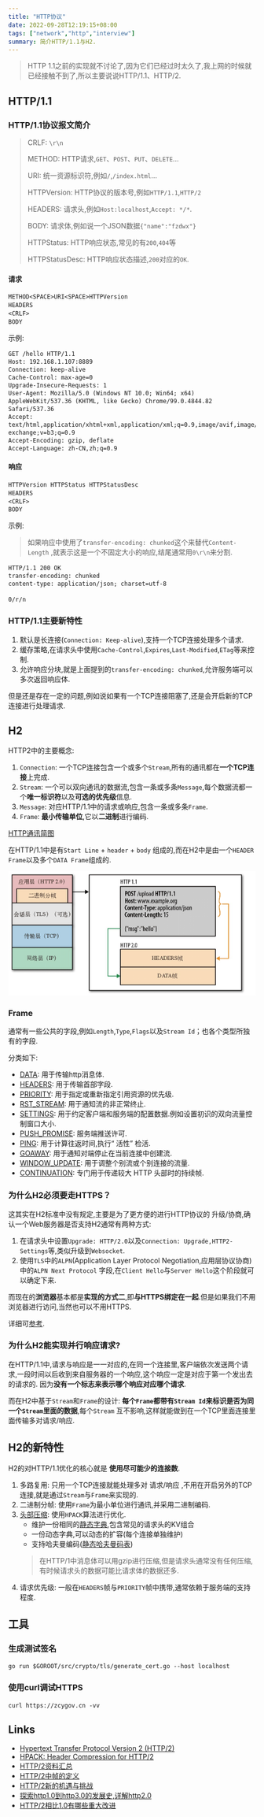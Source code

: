 ```yaml
---
title: "HTTP协议"
date: 2022-09-28T12:19:15+08:00
tags: ["network","http","interview"]
summary: 简介HTTP/1.1与H2.
---
```


> HTTP 1.1之前的实现就不讨论了,因为它们已经过时太久了,我上网的时候就已经接触不到了,所以主要说说HTTP/1.1、HTTP/2.

## HTTP/1.1

### HTTP/1.1协议报文简介

> CRLF: `\r\n`
>
> METHOD: HTTP请求,`GET`、`POST`、`PUT`、`DELETE`...
>
> URI: 统一资源标识符,例如`/`,`/index.html`...
>
> HTTPVersion: HTTP协议的版本号,例如`HTTP/1.1`,`HTTP/2`
>
> HEADERS: 请求头,例如`Host:localhost`,`Accept: */*`.
>
> BODY: 请求体,例如说一个JSON数据`{"name":"fzdwx"}`
>
> HTTPStatus: HTTP响应状态,常见的有`200`,`404`等
>
> HTTPStatusDesc: HTTP响应状态描述,`200`对应的`OK`.

#### 请求

```txt
METHOD<SPACE>URI<SPACE>HTTPVersion
HEADERS
<CRLF>
BODY
```

示例:

```http
GET /hello HTTP/1.1
Host: 192.168.1.107:8889
Connection: keep-alive
Cache-Control: max-age=0
Upgrade-Insecure-Requests: 1
User-Agent: Mozilla/5.0 (Windows NT 10.0; Win64; x64) AppleWebKit/537.36 (KHTML, like Gecko) Chrome/99.0.4844.82 Safari/537.36
Accept: text/html,application/xhtml+xml,application/xml;q=0.9,image/avif,image/webp,image/apng,*/*;q=0.8,application/signed-exchange;v=b3;q=0.9
Accept-Encoding: gzip, deflate
Accept-Language: zh-CN,zh;q=0.9
```

#### 响应

```txt
HTTPVersion HTTPStatus HTTPStatusDesc
HEADERS
<CRLF>
BODY
```

示例:

> 如果响应中使用了`transfer-encoding: chunked`这个来替代`Content-Length`
> ,就表示这是一个不固定大小的响应,结尾通常用`0\r\n`来分割.

```http
HTTP/1.1 200 OK
transfer-encoding: chunked
content-type: application/json; charset=utf-8

0/r/n
```

### HTTP/1.1主要新特性

1. 默认是长连接(`Connection: Keep-alive`),支持一个TCP连接处理多个请求.
2. 缓存策略,在请求头中使用`Cache-Control`,`Expires`,`Last-Modified`,`ETag`等来控制.
3. 允许响应分块,就是上面提到的`transfer-encoding: chunked`,允许服务端可以多次返回响应体.

但是还是存在一定的问题,例如说如果有一个TCP连接阻塞了,还是会开启新的TCP连接进行处理请求.

## H2

HTTP2中的主要概念:

1. `Connection`: 一个TCP连接包含一个或多个`Stream`,所有的通讯都在**一个TCP连接**上完成.
2. `Stream`: 一个可以双向通讯的数据流,包含一条或多条`Message`,每个数据流都一个**唯一标识符**以及**可选的优先级**信息.
3. `Message`: 对应HTTP/1.1中的请求或响应,包含一条或多条`Frame`.
4. `Frame`: **最小传输单位**,它以**二进制**进行编码.

[HTTP通讯简图](/images/1.png)

在HTTP/1.1中是有`Start Line` + `header` + `body` 组成的,而在H2中是由一个`HEADER Frame`以及多个`DATA Frame`组成的.

![HTTP/1.1与H2报文组成的区别](/images/2.png)

### Frame

通常有一些公共的字段,例如`Length`,`Type`,`Flags`以及`Stream Id`；也各个类型所独有的字段.

分类如下:

- [DATA](https://halfrost.com/http2-http-frames-definitions/#toc-0): 用于传输http消息体.
- [HEADERS](https://halfrost.com/http2-http-frames-definitions/#toc-1): 用于传输首部字段.
- [PRIORITY](https://halfrost.com/http2-http-frames-definitions/#toc-2): 用于指定或重新指定引用资源的优先级.
- [RST_STREAM](https://halfrost.com/http2-http-frames-definitions/#toc-3): 用于通知流的非正常终止.
- [SETTINGS](https://halfrost.com/http2-http-frames-definitions/#toc-4): 用于约定客户端和服务端的配置数据.例如设置初识的双向流量控制窗口大小.
- [PUSH_PROMISE](https://halfrost.com/http2-http-frames-definitions/#toc-9): 服务端推送许可.
- [PING](https://halfrost.com/http2-http-frames-definitions/#toc-10): 用于计算往返时间,执行“ 活性” 检活.
- [GOAWAY](https://halfrost.com/http2-http-frames-definitions/#toc-11): 用于通知对端停止在当前连接中创建流.
- [WINDOW_UPDATE](https://halfrost.com/http2-http-frames-definitions/#toc-12): 用于调整个别流或个别连接的流量.
- [CONTINUATION](https://halfrost.com/http2-http-frames-definitions/#toc-17): 专门用于传递较大 HTTP 头部时的持续帧.

### 为什么H2必须要走HTTPS？

这其实在H2标准中没有规定,主要是为了更方便的进行HTTP协议的 升级/协商,确认一个Web服务器是否支持H2通常有两种方式:

1. 在请求头中设置`Upgrade: HTTP/2.0`以及`Connection: Upgrade,HTTP2-Settings`等,类似升级到`Websocket`.
2. 使用`TLS`中的`ALPN`(Application Layer Protocol Negotiation,应用层协议协商)中的`ALPN Next Protocol`
   字段,在`Client Hello`与`Server Hello`这个阶段就可以确定下来.

而现在的**浏览器**基本都是**实现的方式二**,即**与HTTPS绑定在一起**.但是如果我们不用浏览器进行访问,当然也可以不用HTTPS.

详细可[参考](https://imququ.com/post/protocol-negotiation-in-http2.html).

### 为什么H2能实现并行响应请求?

在HTTP/1.1中,请求与响应是一一对应的,在同一个连接里,客户端依次发送两个请求,一段时间以后收到来自服务器的一个响应,这个响应一定是对应于第一个发出去的请求的.
因为**没有一个标志来表示哪个响应对应哪个请求**.

而在H2中基于`Stream`和`Frame`的设计: **每个`Frame`都带有`Stream Id`来标识是否为同一个`Stream`里面的数据**,每个`Stream`
互不影响,这样就能做到在一个TCP里面连接里面传输多对请求/响应.

## H2的新特性

H2的对HTTP/1.1优化的核心就是 **使用尽可能少的连接数**.

1. 多路复用: 只用一个TCP连接就能处理多对 请求/响应 ,不用在开启另外的TCP连接,就是通过`Stream`与`Frame`来实现的.
2. 二进制分帧: 使用`Frame`为最小单位进行通讯,并采用二进制编码.
3. [头部压缩](https://juejin.cn/post/7133238781452222472): 使用`HPACK`算法进行优化.
    - 维护一份相同的[静态字典](https://httpwg.org/specs/rfc7541.html#static.table.definition),包含常见的请求头的KV组合
    - 一份动态字典,可以动态的扩容(每个连接单独维护)
    - 支持哈夫曼编码([静态哈夫曼码表](https://httpwg.org/specs/rfc7541.html#huffman.code))
   > 在HTTP/1中消息体可以用gzip进行压缩,但是请求头通常没有任何压缩,有时候请求头的数据可能比请求体的数据还多.
4. 请求优先级: 一般在`HEADERS`帧与`PRIORITY`帧中携带,通常依赖于服务端的支持程度.

## 工具

### 生成测试签名

```shell
go run $GOROOT/src/crypto/tls/generate_cert.go --host localhost
```

### 使用curl调试HTTPS

```shell
curl https://zcygov.cn -vv
```

## Links

- [Hypertext Transfer Protocol Version 2 (HTTP/2)](https://httpwg.org/specs/rfc7540.html)
- [HPACK: Header Compression for HTTP/2](https://httpwg.org/specs/rfc7541.html)
- [HTTP/2资料汇总](https://imququ.com/post/http2-resource.html)
- [HTTP/2中帧的定义](https://halfrost.com/http2-http-frames-definitions/)
- [HTTP/2新的机遇与挑战](https://www.dropbox.com/s/4duv6cqrhud4qzw/HTTP2%EF%BC%9A%E6%96%B0%E7%9A%84%E6%9C%BA%E9%81%87%E4%B8%8E%E6%8C%91%E6%88%98.pdf?dl=0)
- [探索http1.0到http3.0的发展史,详解http2.0](https://zhuanlan.zhihu.com/p/566351358)
- [HTTP/2相比1.0有哪些重大改进](https://www.zhihu.com/question/34074946/answer/2264788574)
